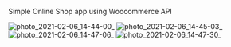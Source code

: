 Simple Online Shop app using Woocommerce API

![photo_2021-02-06_14-44-00_](https://user-images.githubusercontent.com/68466989/107117444-aef78080-688f-11eb-9ecd-866c9b997bf2.jpg)
![photo_2021-02-06_14-45-03_](https://user-images.githubusercontent.com/68466989/107117557-5f658480-6890-11eb-991a-b2850740d83b.jpg)
![photo_2021-02-06_14-47-06_](https://user-images.githubusercontent.com/68466989/107117640-f92d3180-6890-11eb-9e73-0a5692290b47.jpg)
![photo_2021-02-06_14-47-30_](https://user-images.githubusercontent.com/68466989/107117708-735db600-6891-11eb-8ef5-cbe221b503fe.jpg)
